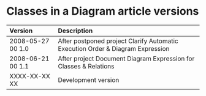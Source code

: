 ﻿Classes in a Diagram article versions
=====================================

|**Version**|**Description**|
| :- | :- |
|2008-05-27 00  1.0|After postponed project Clarify Automatic Execution Order & Diagram Expression|
|2008-06-21 00  1.1|After project Document Diagram Expression for Classes & Relations|
|XXXX-XX-XX XX|Development version|

